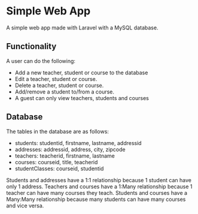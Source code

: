 # Simple Web App
A simple web app made with Laravel with a MySQL database.

## Functionality
A user can do the following:
- Add a new teacher, student or course to the database
- Edit a teacher, student or course.
- Delete a teacher, student or course.
- Add/remove a student to/from a course.
- A guest can only view teachers, students and courses

## Database
The tables in the database are as follows:
- students: studentid, firstname, lastname, addressid
- addresses: addressid, address, city, zipcode
- teachers: teacherid, firstname, lastname
- courses: courseid, title, teacherid
- studentClasses: courseid, studentid  

Students and addresses have a 1:1 relationship because 1 student can have only 1 address.
Teachers and courses have a 1:Many relationship because 1 teacher can have many courses they teach.
Students and courses have a Many:Many relationship because many students can have many courses and vice versa.

